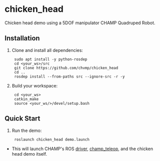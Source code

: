 # chicken_head
Chicken head demo using a 5DOF manipulator CHAMP Quadruped Robot. 

## Installation

1. Clone and install all dependencies:

        sudo apt install -y python-rosdep
        cd <your_ws>/src
        git clone https://github.com/chvmp/chicken_head
        cd ..
        rosdep install --from-paths src --ignore-src -r -y

2. Build your workspace:

        cd <your_ws>
        catkin_make
        source <your_ws/>/devel/setup.bash

## Quick Start

1. Run the demo:

        roslaunch chicken_head demo.launch 

* This will launch CHAMP's ROS [driver](https://github.com/chvmp/champ), [champ_teleop](https://github.com/chvmp/champ_teleop), and the chicken head demo itself.
